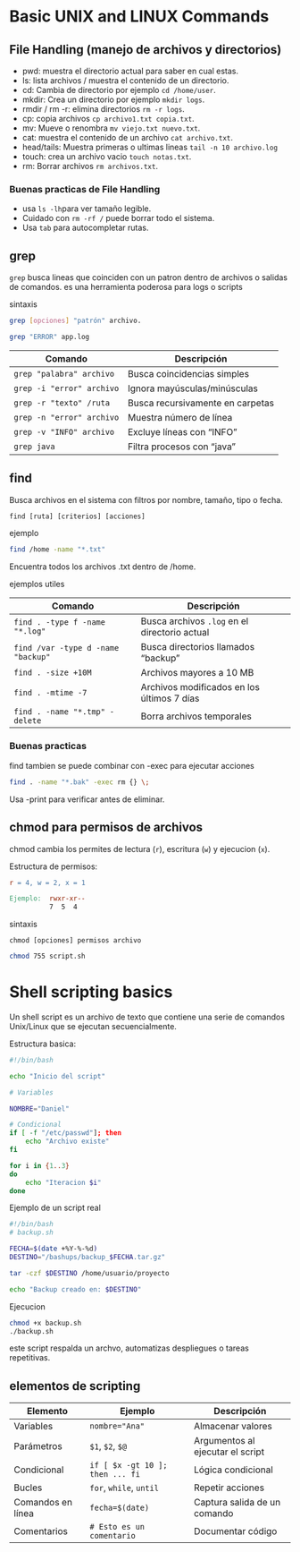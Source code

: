 # Basic UNIX and LINUX Commands

## File Handling (manejo de archivos y directorios)

-   pwd: muestra el directorio actual para saber en cual estas.
-   ls: lista archivos / muestra el contenido de un directorio.
-   cd: Cambia de directorio por ejemplo `cd /home/user`.
-   mkdir: Crea un directorio por ejemplo `mkdir logs`.
-   rmdir / rm -r: elimina directorios `rm -r logs`.
-   cp: copia archivos `cp archivo1.txt copia.txt`.
-   mv: Mueve o renombra `mv viejo.txt nuevo.txt`.
-   cat: muestra el contenido de un archivo `cat archivo.txt`.
-   head/tails: Muestra primeras o ultimas lineas `tail -n 10 archivo.log` 
-   touch: crea un archivo vacio `touch notas.txt`.
-   rm: Borrar archivos `rm archivos.txt`.

### Buenas practicas de File Handling

-   usa `ls -lh`para ver tamaño legible.
-   Cuidado con `rm -rf /` puede borrar todo el sistema.
-   Usa `tab` para autocompletar rutas.

## grep

`grep` busca lineas que coinciden con un patron dentro de archivos o salidas de comandos. es una herramienta poderosa para logs o scripts

sintaxis

```bash
grep [opciones] "patrón" archivo.

grep "ERROR" app.log 
```


| Comando                   | Descripción                      |
| ------------------------- | -------------------------------- |
| `grep "palabra" archivo`  | Busca coincidencias simples      |
| `grep -i "error" archivo` | Ignora mayúsculas/minúsculas     |
| `grep -r "texto" /ruta`   | Busca recursivamente en carpetas |
| `grep -n "error" archivo` | Muestra número de línea          |
| `grep -v "INFO" archivo`  | Excluye líneas con “INFO”        |
| `grep java`               | Filtra procesos con “java”       |

## find

Busca archivos en el sistema con filtros por nombre, tamaño, tipo o fecha.

`find [ruta] [criterios] [acciones]`

ejemplo

```bash
find /home -name "*.txt"
```
Encuentra todos los archivos .txt dentro de /home.

ejemplos utiles

| Comando                            | Descripción                                   |
| ---------------------------------- | --------------------------------------------- |
| `find . -type f -name "*.log"`     | Busca archivos `.log` en el directorio actual |
| `find /var -type d -name "backup"` | Busca directorios llamados “backup”           |
| `find . -size +10M`                | Archivos mayores a 10 MB                      |
| `find . -mtime -7`                 | Archivos modificados en los últimos 7 días    |
| `find . -name "*.tmp" -delete`     | Borra archivos temporales                     |

### Buenas practicas

find tambien se puede combinar con -exec para ejecutar acciones 

```bash
find . -name "*.bak" -exec rm {} \;
```

Usa -print para verificar antes de eliminar.

## chmod para permisos de archivos

chmod cambia los permites de lectura (`r`), escritura (`w`) y ejecucion (`x`).

Estructura de permisos:

```makefile
r = 4, w = 2, x = 1

Ejemplo:  rwxr-xr--
          7  5  4

```
sintaxis

`chmod [opciones] permisos archivo`

```bash
chmod 755 script.sh
```

# Shell scripting basics

Un shell script es un archivo de texto que contiene una serie de comandos Unix/Linux que se ejecutan secuencialmente.

Estructura basica: 

```bash
#!/bin/bash

echo "Inicio del script"

# Variables

NOMBRE="Daniel"

# Condicional
if [ -f "/etc/passwd"]; then
    echo "Archivo existe"
fi

for i in {1..3}
do
    echo "Iteracion $i"
done

```

Ejemplo de un script real

```bash
#!/bin/bash
# backup.sh

FECHA=$(date +%Y-%-%d)
DESTINO="/bashups/backup_$FECHA.tar.gz"

tar -czf $DESTINO /home/usuario/proyecto

echo "Backup creado en: $DESTINO"
```
Ejecucion

```bash
chmod +x backup.sh
./backup.sh
```

este script respalda un archvo, automatizas despliegues o tareas repetitivas.


## elementos de scripting

| Elemento          | Ejemplo                         | Descripción                      |
| ----------------- | ------------------------------- | -------------------------------- |
| Variables         | `nombre="Ana"`                  | Almacenar valores                |
| Parámetros        | `$1`, `$2`, `$@`                | Argumentos al ejecutar el script |
| Condicional       | `if [ $x -gt 10 ]; then ... fi` | Lógica condicional               |
| Bucles            | `for`, `while`, `until`         | Repetir acciones                 |
| Comandos en línea | `fecha=$(date)`                 | Captura salida de un comando     |
| Comentarios       | `# Esto es un comentario`       | Documentar código                |
